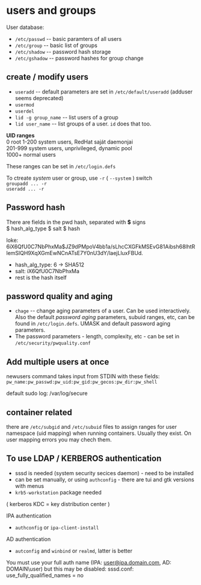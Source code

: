 # users and groups

User database:
* `/etc/passwd`  -- basic paramters of all users
* `/etc/group`  -- basic list of groups
* `/etc/shadow`  -- password hash storage
* `/etc/gshadow`  -- password hashes for group change

## create / modify users
* `useradd`  -- default parameters are set in `/etc/default/useradd` (adduser seems deprecated)
* `usermod`
* `userdel`  
* `lid -g group_name`  -- list users of a group
* `lid user_name`  -- list groups of a user. `id` does that too. 

**UID ranges**  
0            root
1-200        system users, RedHat saját daemonjai  
201-999      system users, unprivileged, dynamic pool  
1000+        normal users  

These ranges can be set in `/etc/login.defs`

To ctreate *system* user or group, use `-r` ( `--system` ) switch  
`groupadd ... -r`  
`useradd ... -r`  

## Password hash

There are fields in the pwd hash, separated with **$** signs  
\$ hash_alg_type \$ salt \$ hash  

loke: $6$iX6QfU0C7NbPhxMa$JZ9dPMpoV4bb1a/sLhcCXGFkMSEvG81Aibsh68lhtRlemSlQH9XqXGmEwNCnATsE7Y0nU3dY/laejLluxFBUd. 
* hash_alg_type: 6   -> SHA512  
* salt: iX6QfU0C7NbPhxMa  
* rest is the hash itself  

## password quality and aging
* `chage`  -- change aging parameters of a user. Can be used interactively. Also the default *password aging* parameters, subuid ranges, etc, can be found in `/etc/login.defs`. UMASK and default password aging parameters.  
* The password parameters - length, complexity, etc - can be set in `/etc/security/pwquality.conf`

## Add multiple users at once
newusers command takes input from STDIN with these fields:  
`pw_name:pw_passwd:pw_uid:pw_gid:pw_gecos:pw_dir:pw_shell`

default sudo log: /var/log/secure

## container related

there are `/etc/subgid` and `/etc/subuid` files to assign ranges for user namespace (uid mapping) when running containers. Usually they exist. On user mapping errors you may chech them.

## To use LDAP / KERBEROS authentication
* sssd is needed (system security secices daemon) - need to be installed
* can be set manually, or using `authconfig` - there are tui and gtk versions with menus
* `krb5-workstation` package needed

( kerberos KDC = key distribution center )

IPA authentication
  * `authconfig` or `ipa-client-install`

AD authentication
  * `autconfig` and `winbind` or `realmd`, latter is better

You must use your full auth name (IPA: user@ipa.domain.com, AD: DOMAIN\user) but this may be disabled:
  sssd.conf:  use_fully_qualified_names = no

